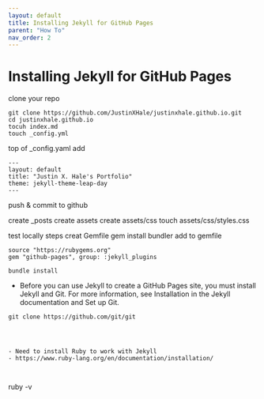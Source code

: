 ```yaml
---
layout: default
title: Installing Jekyll for GitHub Pages
parent: "How To"
nav_order: 2
---
```


# Installing Jekyll for GitHub Pages

clone your repo
```
git clone https://github.com/JustinXHale/justinxhale.github.io.git
cd justinxhale.github.io
tocuh index.md
touch _config.yml
```

top of _config.yaml add
```
---
layout: default
title: "Justin X. Hale's Portfolio"
theme: jekyll-theme-leap-day
---
```

push & commit to github

create _posts
create assets
create assets/css
    touch assets/css/styles.css

test locally steps
creat Gemfile
gem install bundler
add to gemfile
```
source "https://rubygems.org"
gem "github-pages", group: :jekyll_plugins
```
```
bundle install
```



- Before you can use Jekyll to create a GitHub Pages site, you must install Jekyll and Git. For more information, see Installation in the Jekyll documentation and Set up Git.
```
git clone https://github.com/git/git




- Need to install Ruby to work with Jekyll
- https://www.ruby-lang.org/en/documentation/installation/



```
ruby -v
```

